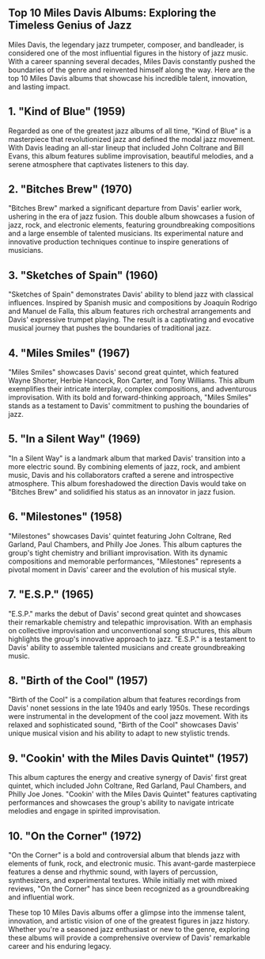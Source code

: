 ## Top 10 Miles Davis Albums: Exploring the Timeless Genius of Jazz

<p class="intro">Miles Davis, the legendary jazz trumpeter, composer, and bandleader, is considered one of the most influential figures in the history of jazz music. With a career spanning several decades, Miles Davis constantly pushed the boundaries of the genre and reinvented himself along the way. Here are the top 10 Miles Davis albums that showcase his incredible talent, innovation, and lasting impact.</p>
<h2 class="subtitle">1. "Kind of Blue" (1959)</h2>
<p>Regarded as one of the greatest jazz albums of all time, "Kind of Blue" is a masterpiece that revolutionized jazz and defined the modal jazz movement. With Davis leading an all-star lineup that included John Coltrane and Bill Evans, this album features sublime improvisation, beautiful melodies, and a serene atmosphere that captivates listeners to this day.</p>
<h2 class="subtitle">2. "Bitches Brew" (1970)</h2>
<p>"Bitches Brew" marked a significant departure from Davis' earlier work, ushering in the era of jazz fusion. This double album showcases a fusion of jazz, rock, and electronic elements, featuring groundbreaking compositions and a large ensemble of talented musicians. Its experimental nature and innovative production techniques continue to inspire generations of musicians.</p>
<h2 class="subtitle">3. "Sketches of Spain" (1960)</h2>
<p>"Sketches of Spain" demonstrates Davis' ability to blend jazz with classical influences. Inspired by Spanish music and compositions by Joaquín Rodrigo and Manuel de Falla, this album features rich orchestral arrangements and Davis' expressive trumpet playing. The result is a captivating and evocative musical journey that pushes the boundaries of traditional jazz.</p>
<h2 class="subtitle">4. "Miles Smiles" (1967)</h2>
<p>"Miles Smiles" showcases Davis' second great quintet, which featured Wayne Shorter, Herbie Hancock, Ron Carter, and Tony Williams. This album exemplifies their intricate interplay, complex compositions, and adventurous improvisation. With its bold and forward-thinking approach, "Miles Smiles" stands as a testament to Davis' commitment to pushing the boundaries of jazz.</p>
<h2 class="subtitle">5. "In a Silent Way" (1969)</h2>
<p>"In a Silent Way" is a landmark album that marked Davis' transition into a more electric sound. By combining elements of jazz, rock, and ambient music, Davis and his collaborators crafted a serene and introspective atmosphere. This album foreshadowed the direction Davis would take on "Bitches Brew" and solidified his status as an innovator in jazz fusion.</p>
<h2 class="subtitle">6. "Milestones" (1958)</h2>
<p>"Milestones" showcases Davis' quintet featuring John Coltrane, Red Garland, Paul Chambers, and Philly Joe Jones. This album captures the group's tight chemistry and brilliant improvisation. With its dynamic compositions and memorable performances, "Milestones" represents a pivotal moment in Davis' career and the evolution of his musical style.</p>
<h2 class="subtitle">7. "E.S.P." (1965)</h2>
<p>"E.S.P." marks the debut of Davis' second great quintet and showcases their remarkable chemistry and telepathic improvisation. With an emphasis on collective improvisation and unconventional song structures, this album highlights the group's innovative approach to jazz. "E.S.P." is a testament to Davis' ability to assemble talented musicians and create groundbreaking music.</p>
<h2 class="subtitle">8. "Birth of the Cool" (1957)</h2>
<p>"Birth of the Cool" is a compilation album that features recordings from Davis' nonet sessions in the late 1940s and early 1950s. These recordings were instrumental in the development of the cool jazz movement. With its relaxed and sophisticated sound, "Birth of the Cool" showcases Davis' unique musical vision and his ability to adapt to new stylistic trends.</p>
<h2 class="subtitle">9. "Cookin' with the Miles Davis Quintet" (1957)</h2>
<p>This album captures the energy and creative synergy of Davis' first great quintet, which included John Coltrane, Red Garland, Paul Chambers, and Philly Joe Jones. "Cookin' with the Miles Davis Quintet" features captivating performances and showcases the group's ability to navigate intricate melodies and engage in spirited improvisation.</p>
<h2 class="subtitle">10. "On the Corner" (1972)</h2>
<p>"On the Corner" is a bold and controversial album that blends jazz with elements of funk, rock, and electronic music. This avant-garde masterpiece features a dense and rhythmic sound, with layers of percussion, synthesizers, and experimental textures. While initially met with mixed reviews, "On the Corner" has since been recognized as a groundbreaking and influential work.</p>
<p>These top 10 Miles Davis albums offer a glimpse into the immense talent, innovation, and artistic vision of one of the greatest figures in jazz history. Whether you're a seasoned jazz enthusiast or new to the genre, exploring these albums will provide a comprehensive overview of Davis' remarkable career and his enduring legacy.</p>
